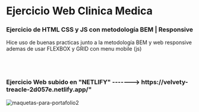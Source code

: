 # Ejercicio Web Clinica Medica
 <h3>Ejercicio de HTML CSS y JS con metodología BEM | Responsive</h3>
 
 <p>Hice uso de buenas practicas junto a la metodología BEM y web responsive ademas de usar FLEXBOX y GRID con menu mobile (js)</p>
 
 <br> <br>
 
  <h3>Ejercicio Web subido en "NETLIFY" ------->  https://velvety-treacle-2d057e.netlify.app/"</h3> 
  
![maquetas-para-portafolio2](https://user-images.githubusercontent.com/114837201/193488172-c3e7603d-cbfd-4645-8e6f-d3e096c9dc4b.png)
